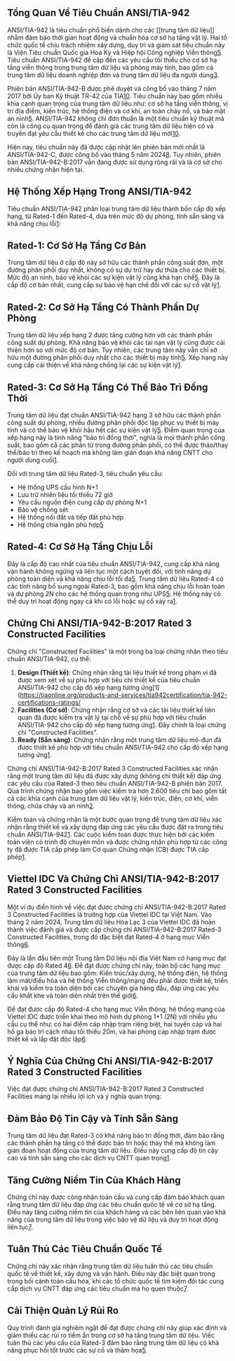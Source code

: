 ## Tổng Quan Về Tiêu Chuẩn ANSI/TIA-942

ANSI/TIA-942 là tiêu chuẩn phổ biến dành cho các [[trung tâm dữ liệu]] nhằm đảm bảo thời gian hoạt động và chuẩn hóa cơ sở hạ tầng vật lý. Hai tổ chức quốc tế chịu trách nhiệm xây dựng, duy trì và giám sát tiêu chuẩn này là Viện Tiêu chuẩn Quốc gia Hoa Kỳ và Hiệp hội Công nghiệp Viễn thông[5](https://cmccloud.vn/tin-tuc/chung-nhan-ansi-tia-942-la-gi). Tiêu chuẩn ANSI/TIA-942 đề cập đến các yêu cầu tối thiểu cho cơ sở hạ tầng viễn thông trong trung tâm dữ liệu và phòng máy tính, bao gồm cả trung tâm dữ liệu doanh nghiệp đơn và trung tâm dữ liệu đa người dùng[3](https://www.tiafotc.org/tia-standards-update/tia-942-b/).

Phiên bản ANSI/TIA-942-B được phê duyệt và công bố vào tháng 7 năm 2017 bởi Ủy ban Kỹ thuật TR-42 của TIA[10](https://www.cablinginstall.com/standards/article/16481727/tia-942-b-data-center-cabling-standard-approved-for-publication). Tiêu chuẩn này bao gồm nhiều khía cạnh quan trọng của trung tâm dữ liệu như: cơ sở hạ tầng viễn thông, vị trí địa điểm, kiến trúc, hệ thống điện và cơ khí, an toàn cháy nổ, và bảo mật an ninh[5](https://cmccloud.vn/tin-tuc/chung-nhan-ansi-tia-942-la-gi). ANSI/TIA-942 không chỉ đơn thuần là một tiêu chuẩn kỹ thuật mà còn là công cụ quan trọng để đánh giá các trung tâm dữ liệu hiện có và truyền đạt yêu cầu thiết kế cho các trung tâm dữ liệu mới[10](https://www.cablinginstall.com/standards/article/16481727/tia-942-b-data-center-cabling-standard-approved-for-publication).

Hiện nay, tiêu chuẩn này đã được cập nhật lên phiên bản mới nhất là ANSI/TIA-942-C, được công bố vào tháng 5 năm 2024[8](https://en.wikipedia.org/wiki/TIA-942). Tuy nhiên, phiên bản ANSI/TIA-942-B:2017 vẫn đang được sử dụng rộng rãi và là cơ sở cho nhiều chứng nhận hiện tại.

## Hệ Thống Xếp Hạng Trong ANSI/TIA-942

Tiêu chuẩn ANSI/TIA-942 phân loại trung tâm dữ liệu thành bốn cấp độ xếp hạng, từ Rated-1 đến Rated-4, dựa trên mức độ dự phòng, tính sẵn sàng và khả năng chịu lỗi[1](https://tiaonline.org/products-and-services/tia942certification/tia-942-certifications-ratings/):

## Rated-1: Cơ Sở Hạ Tầng Cơ Bản

Trung tâm dữ liệu ở cấp độ này sở hữu các thành phần công suất đơn, một đường phân phối duy nhất, không có sự dự trữ hay dư thừa cho các thiết bị. Mức độ an ninh, bảo vệ khỏi các sự kiện vật lý cũng khá hạn chế[5](https://cmccloud.vn/tin-tuc/chung-nhan-ansi-tia-942-la-gi). Đây là cấp độ cơ bản nhất, cung cấp sự bảo vệ hạn chế đối với các sự cố vật lý[1](https://tiaonline.org/products-and-services/tia942certification/tia-942-certifications-ratings/).

## Rated-2: Cơ Sở Hạ Tầng Có Thành Phần Dự Phòng

Trung tâm dữ liệu xếp hạng 2 được tăng cường hơn với các thành phần công suất dự phòng. Khả năng bảo vệ khỏi các tai nạn vật lý cũng được cải thiện hơn so với mức độ cơ bản. Tuy nhiên, các trung tâm này vẫn chỉ sở hữu một đường phân phối duy nhất cho các thiết bị máy tính[5](https://cmccloud.vn/tin-tuc/chung-nhan-ansi-tia-942-la-gi). Xếp hạng này cung cấp cải thiện về khả năng chống lại các sự kiện vật lý[1](https://tiaonline.org/products-and-services/tia942certification/tia-942-certifications-ratings/).

## Rated-3: Cơ Sở Hạ Tầng Có Thể Bảo Trì Đồng Thời

Trung tâm dữ liệu đạt chuẩn ANSI/TIA-942 hạng 3 sở hữu các thành phần công suất dự phòng, nhiều đường phân phối độc lập phục vụ thiết bị máy tính và có thể bảo vệ khỏi hầu hết các sự kiện vật lý[5](https://cmccloud.vn/tin-tuc/chung-nhan-ansi-tia-942-la-gi). Điểm quan trọng của xếp hạng này là tính năng "bảo trì đồng thời", nghĩa là mọi thành phần công suất, bao gồm cả các phần tử trong đường phân phối, có thể được tháo/thay thế/bảo trì theo kế hoạch mà không làm gián đoạn khả năng CNTT cho người dùng cuối[1](https://tiaonline.org/products-and-services/tia942certification/tia-942-certifications-ratings/).

Đối với trung tâm dữ liệu Rated-3, tiêu chuẩn yêu cầu:

- Hệ thống UPS cấu hình N+1
- Lưu trữ nhiên liệu tối thiểu 72 giờ
- Yêu cầu nguồn điện cung cấp dự phòng N+1
- Bảo vệ chống sét
- Hệ thống nối đất và tiếp đất phù hợp
- Hệ thống chia ngăn phù hợp[5](https://cmccloud.vn/tin-tuc/chung-nhan-ansi-tia-942-la-gi)
    

## Rated-4: Cơ Sở Hạ Tầng Chịu Lỗi

Đây là cấp độ cao nhất của tiêu chuẩn ANSI/TIA-942, cung cấp khả năng vận hành không ngừng và liên tục một cách tuyệt đối, với tính năng dự phòng toàn diện và khả năng chịu lỗi tối đa[5](https://cmccloud.vn/tin-tuc/chung-nhan-ansi-tia-942-la-gi). Trung tâm dữ liệu Rated-4 có các tính năng bổ sung ngoài Rated-3, bao gồm khả năng chịu lỗi hoàn toàn và dự phòng 2N cho các hệ thống quan trọng như UPS[5](https://cmccloud.vn/tin-tuc/chung-nhan-ansi-tia-942-la-gi). Hệ thống này có thể duy trì hoạt động ngay cả khi có lỗi hoặc sự cố xảy ra[1](https://tiaonline.org/products-and-services/tia942certification/tia-942-certifications-ratings/).

## Chứng Chỉ ANSI/TIA-942-B:2017 Rated 3 Constructed Facilities

Chứng chỉ "Constructed Facilities" là một trong ba loại chứng nhận theo tiêu chuẩn ANSI/TIA-942, cụ thể:
1. **Design (Thiết kế)**: Chứng nhận rằng tài liệu thiết kế trong phạm vi đã được xem xét về sự phù hợp với tiêu chí thiết kế của tiêu chuẩn ANSI/TIA-942 cho cấp độ xếp hạng tương ứng[1](https://tiaonline.org/products-and-services/tia942certification/tia-942-certifications-ratings/
2. **Facilities (Cơ sở)**: Chứng nhận rằng cơ sở và các tài liệu thiết kế liên quan đã được kiểm tra vật lý tại chỗ về sự phù hợp với tiêu chuẩn ANSI/TIA-942 cho cấp độ xếp hạng tương ứng[1](https://tiaonline.org/products-and-services/tia942certification/tia-942-certifications-ratings/). Đây chính là loại chứng chỉ "Constructed Facilities".
3. **Ready (Sẵn sàng)**: Chứng nhận rằng một trung tâm dữ liệu mô-đun đã được thiết kế phù hợp với tiêu chuẩn ANSI/TIA-942 cho cấp độ xếp hạng tương ứng[1](https://tiaonline.org/products-and-services/tia942certification/tia-942-certifications-ratings/).

Chứng chỉ ANSI/TIA-942-B:2017 Rated 3 Constructed Facilities xác nhận rằng một trung tâm dữ liệu đã được xây dựng (không chỉ thiết kế) đáp ứng các yêu cầu của Rated-3 theo tiêu chuẩn ANSI/TIA-942-B phiên bản 2017. Quá trình chứng nhận bao gồm việc kiểm tra hơn 2.600 tiêu chí bao gồm tất cả các khía cạnh của trung tâm dữ liệu vật lý, kiến trúc, điện, cơ khí, viễn thông, chữa cháy và an ninh[2](https://netrality.com/news/netrality-properties-houston-data-center-receives-ansi-tia-942-b-certification-rating-3/).

Kiểm toán và chứng nhận là một bước quan trọng để trung tâm dữ liệu xác nhận rằng thiết kế và xây dựng đáp ứng các yêu cầu được đặt ra trong tiêu chuẩn ANSI/TIA-942[1](https://tiaonline.org/products-and-services/tia942certification/tia-942-certifications-ratings/). Các cuộc kiểm toán được thực hiện bởi các kiểm toán viên có trình độ chuyên môn và được chứng nhận phù hợp từ các công ty đã được TIA cấp phép làm Cơ quan Chứng nhận (CB) được TIA cấp phép[1](https://tiaonline.org/products-and-services/tia942certification/tia-942-certifications-ratings/).

## Viettel IDC Và Chứng Chỉ ANSI/TIA-942-B:2017 Rated 3 Constructed Facilities

Một ví dụ điển hình về việc đạt được chứng chỉ ANSI/TIA-942-B:2017 Rated 3 Constructed Facilities là trường hợp của Viettel IDC tại Việt Nam. Vào tháng 2 năm 2024, Trung tâm dữ liệu Hòa Lạc 3 của Viettel IDC đã hoàn thành việc đánh giá và được cấp chứng chỉ ANSI/TIA-942-B:2017 Rated-3 Constructed Facilities, trong đó đặc biệt đạt Rated-4 ở hạng mục Viễn thông[6](https://viettel-idc.com.vn/tin-tuc/tin-cong-nghe/viettel-idc-dat-chung-chi-ansi-tia-942-b-2017-rated-3-constructed-facilities-trong-do-co-mot-hang-muc-dat-cap-cao-nhat-la-rated-4-129.html).

Đây là lần đầu tiên một Trung tâm Dữ liệu nội địa Việt Nam có hạng mục đạt được cấp độ Rated 4[6](https://viettel-idc.com.vn/tin-tuc/tin-cong-nghe/viettel-idc-dat-chung-chi-ansi-tia-942-b-2017-rated-3-constructed-facilities-trong-do-co-mot-hang-muc-dat-cap-cao-nhat-la-rated-4-129.html). Để đạt được chứng chỉ này, toàn bộ các hạng mục của trung tâm dữ liệu bao gồm: Kiến trúc/xây dựng, hệ thống điện, hệ thống làm mát/điều hòa và hệ thống Viễn thông/mạng đều phải được thiết kế, triển khai và kiểm tra toàn diện bởi các chuyên gia hàng đầu, đáp ứng các yêu cầu khắt khe và toàn diện nhất trên thế giới[6](https://viettel-idc.com.vn/tin-tuc/tin-cong-nghe/viettel-idc-dat-chung-chi-ansi-tia-942-b-2017-rated-3-constructed-facilities-trong-do-co-mot-hang-muc-dat-cap-cao-nhat-la-rated-4-129.html).

Để đạt được cấp độ Rated-4 cho hạng mục Viễn thông, hệ thống mạng của Viettel IDC được triển khai theo mô hình dự phòng 1+1 (2N) với nhiều yêu cầu cụ thể như: có hai điểm cáp nhập trạm riêng biệt, hai tuyến cáp và hai hố ga bảo trì cách nhau tối thiểu 20m, và hai phòng cáp nhập trạm được thiết kế và lắp đặt độc lập[6](https://viettel-idc.com.vn/tin-tuc/tin-cong-nghe/viettel-idc-dat-chung-chi-ansi-tia-942-b-2017-rated-3-constructed-facilities-trong-do-co-mot-hang-muc-dat-cap-cao-nhat-la-rated-4-129.html).

## Ý Nghĩa Của Chứng Chỉ ANSI/TIA-942-B:2017 Rated 3 Constructed Facilities

Việc đạt được chứng chỉ ANSI/TIA-942-B:2017 Rated 3 Constructed Facilities mang lại nhiều lợi ích và ý nghĩa quan trọng:

## Đảm Bảo Độ Tin Cậy và Tính Sẵn Sàng

Trung tâm dữ liệu đạt Rated-3 có khả năng bảo trì đồng thời, đảm bảo rằng các thành phần hạ tầng có thể được bảo trì hoặc thay thế mà không làm gián đoạn hoạt động của trung tâm dữ liệu. Điều này cung cấp độ tin cậy cao và tính sẵn sàng cho các dịch vụ CNTT quan trọng[1](https://tiaonline.org/products-and-services/tia942certification/tia-942-certifications-ratings/).
## Tăng Cường Niềm Tin Của Khách Hàng
Chứng chỉ này được công nhận toàn cầu và cung cấp đảm bảo khách quan rằng trung tâm dữ liệu đáp ứng các tiêu chuẩn quốc tế về cơ sở hạ tầng. Điều này tăng cường niềm tin của khách hàng và các bên liên quan vào khả năng của trung tâm dữ liệu trong việc bảo vệ dữ liệu và duy trì hoạt động liên tục[7](https://tiaonline.org/products-and-services/tia942certification/ansi-tia-942-standard/).

## Tuân Thủ Các Tiêu Chuẩn Quốc Tế
Chứng chỉ này xác nhận rằng trung tâm dữ liệu tuân thủ các tiêu chuẩn quốc tế về thiết kế, xây dựng và vận hành. Điều này đặc biệt quan trọng trong bối cảnh toàn cầu hóa, khi các tổ chức quốc tế tìm kiếm đối tác cung cấp dịch vụ CNTT đáp ứng các tiêu chuẩn mà họ quen thuộc[7](https://tiaonline.org/products-and-services/tia942certification/ansi-tia-942-standard/).

## Cải Thiện Quản Lý Rủi Ro
Quy trình đánh giá nghiêm ngặt để đạt được chứng chỉ này giúp xác định và giảm thiểu các rủi ro tiềm ẩn trong cơ sở hạ tầng trung tâm dữ liệu. Việc tuân thủ các yêu cầu của Rated-3 đảm bảo rằng trung tâm dữ liệu có khả năng phục hồi tốt trước các sự cố và thảm họa[5](https://cmccloud.vn/tin-tuc/chung-nhan-ansi-tia-942-la-gi).

